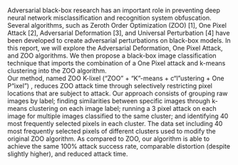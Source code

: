 
Adversarial black-box research has an important role in preventing deep neural network misclassification and recognition system obfuscation.  Several algorithms, such as Zeroth Order Optimization (ZOO) [1], One Pixel Attack [2], Adversarial Deformation [3], and Universal Perturbation [4] have been developed to create adversarial perturbations on black-box models.  In this report, we will explore the Adversarial Deformation, One Pixel Attack, and ZOO algorithms.  We then propose a black-box image classification technique that imports the combination of a One Pixel attack and k-means clustering into the ZOO algorithm.  
Our method, named ZOO K-lixel (“ZOO” + “K”-means + c“l”ustering + One P“ixel”) , reduces ZOO attack time through selectively restricting pixel locations that are subject to attack.  Our approach consists of grouping raw images by label; finding similarities between specific images through k-means clustering on each image label; running a 3 pixel attack on each image for multiple images classified to the same cluster; and identifying 40 most frequently selected pixels in each cluster.  The data set including 40 most frequently selected pixels of different clusters used to modify the original ZOO algorithm.  As compared to ZOO, our algorithm is able to achieve the same 100% attack success rate, comparable distortion (despite slightly higher), and reduced attack time. 
